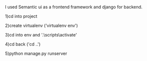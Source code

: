 I used Semantic ui as a frontend framework and django for backend.


1)cd into project

2)create virtualenv ('virtualenv env')

3)cd into env and '.\scripts\activate' 

4)cd back ('cd ..')

5)python manage.py runserver

